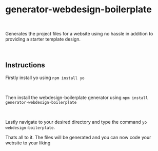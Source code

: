 # generator-webdesign-boilerplate

<br>


Generates the project files for a website using no hassle in addition to providing a starter template design.


<br>


## Instructions


Firstly install yo using ``npm install yo``


<br>


Then install the webdesign-boilerplate generator using ``npm install generator-webdesign-boilerplate``


<br>


Lastly navigate to your desired directory and type the command  ```yo webdesign-boilerplate```. 


Thats all to it. The files will be generated and you can now code your website to your liking


<br>